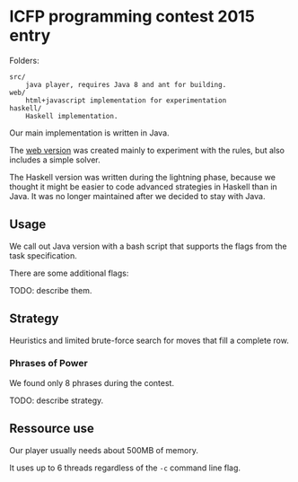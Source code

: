 # ICFP programming contest 2015 entry

Folders:

    src/
        java player, requires Java 8 and ant for building.
    web/
        html+javascript implementation for experimentation
    haskell/
        Haskell implementation.

Our main implementation is written in Java.

The [web version](web/index.html) was created mainly to experiment with
the rules, but also includes a simple solver.

The Haskell version was written during the lightning phase, because we
thought
it might be easier to code advanced strategies in Haskell than in
Java. It was no longer maintained after we decided to stay with Java.

## Usage

We call out Java version with a bash script that supports the flags
from the task specification.

There are some additional flags:

TODO: describe them.


## Strategy

Heuristics and limited brute-force search for moves that fill a
complete row.

### Phrases of Power

We found only 8 phrases during the contest.

TODO: describe strategy.

## Ressource use

Our player usually needs about 500MB of memory.

It uses up to 6 threads regardless of the `-c` command line flag.
